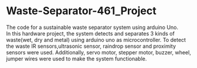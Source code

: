 # Waste-Separator-461_Project
The code for a sustainable waste separator system using arduino Uno.  
In this hardware project, the system detects and separates 3 kinds of waste(wet, dry and metal) using arduino uno as microcontroller. To detect the waste IR sensors,ultrasonic sensor, raindrop sensor and proximity sensors were used. Additionally, servo motor, stepper motor, buzzer, wheel, jumper wires were used to make the system functionable.
